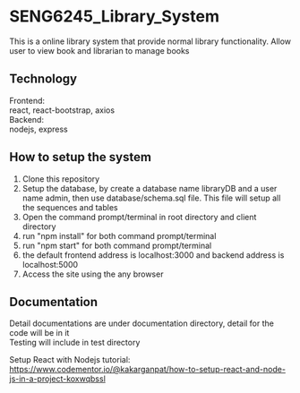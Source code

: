 # SENG6245_Library_System
This is a online library system that provide normal library functionality. Allow user to view book and librarian to manage books

## Technology
Frontend: <br />
react, react-bootstrap, axios <br />
Backend: <br />
nodejs, express

## How to setup the system
1. Clone this repository
2. Setup the database, by create a database name libraryDB and a user name admin, then use database/schema.sql file. This file will setup all the sequences and tables
3. Open the command prompt/terminal in root directory and client directory
4. run "npm install" for both command prompt/terminal
5. run "npm start" for both command prompt/terminal
6. the default frontend address is localhost:3000 and backend address is localhost:5000
7. Access the site using the any browser

## Documentation
Detail documentations are under documentation directory, detail for the code will be in it <br />
Testing will include in test directory

Setup React with Nodejs tutorial: https://www.codementor.io/@kakarganpat/how-to-setup-react-and-node-js-in-a-project-koxwqbssl
